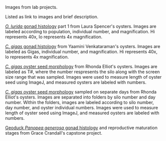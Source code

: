 Images from lab projects.

Listed as link to images and brief description.

[*O. lurida* gonad histology](https://drive.google.com/drive/folders/0B_Kednl1tNImYW1oaGU2MENla0U?usp=sharing) part 1 from Laura Spencer's oysters. Images are labeled according to population, individual number, and magnification. Hi represents 40x, lo represents 4x magnification. 

[*C. gigas* gonad histology](https://drive.google.com/drive/folders/0B_Kednl1tNImX0MyY0tTdlBrRjg?usp=sharing) from Yaamini Venkataraman's oysters. Images are labeled as Gigas, individual number, and magnification. Hi represents 40x, lo represents 4x magnification.

[*C. gigas* oyster seed morphology](https://drive.google.com/drive/folders/0B_Kednl1tNImWTJLYUxHVzA0eWs?usp=sharing) from Rhonda Elliot's oysters. Images are labeled as T#, where the number respresents the silo along with the screen size range that was sampled. Images were used to measure length of oyster seed using ImageJ, and measured oysters are labeled with numbers.

[*C. gigas* oyster seed morphology](https://drive.google.com/drive/folders/0B_Kednl1tNImN0ZvM0FYLWxXYVk?usp=sharing) sampled on separate days from Rhonda Elliot's oysters. Images are separated into folders by silo number and day number. Within the folders, images are labeled according to silo number, day number, and oyster individual numbers. Images were used to measure length of oyster seed using ImageJ, and measured oysters are labeled with numbers. 

[Geoduck *Panopea generosa* gonad histology](https://figshare.com/articles/Reproductive_Maturation_in_Geoduck_clams_Panopea_generosa_/3205975) and reproductive maturation stages from Grace Crandall's capstone project. 
